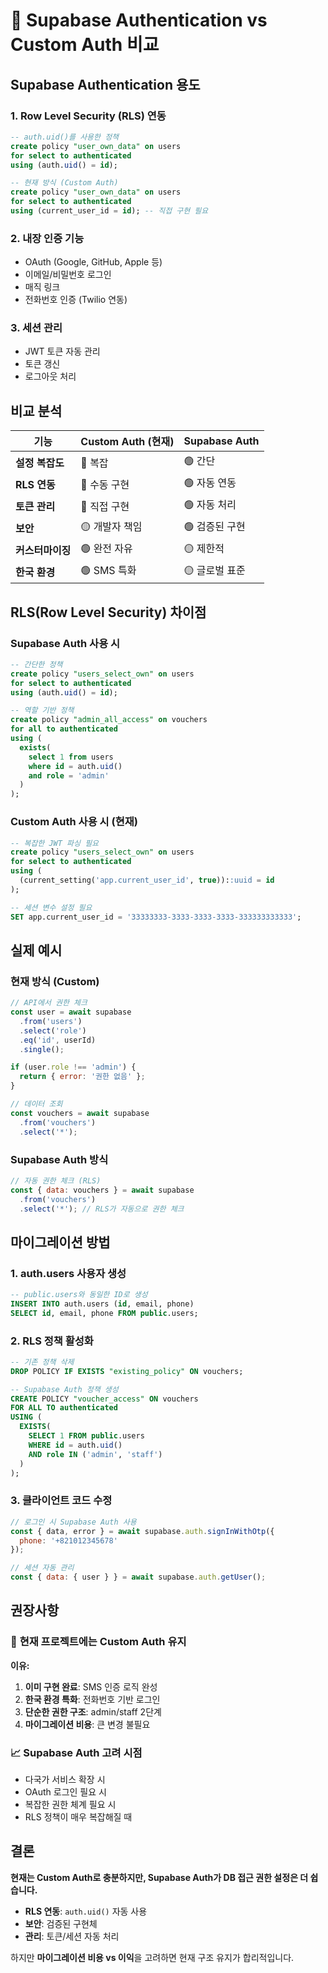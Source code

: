 # 🔐 Supabase Authentication vs Custom Auth 비교

## Supabase Authentication 용도

### 1. **Row Level Security (RLS) 연동**
```sql
-- auth.uid()를 사용한 정책
create policy "user_own_data" on users 
for select to authenticated 
using (auth.uid() = id);

-- 현재 방식 (Custom Auth)  
create policy "user_own_data" on users
for select to authenticated
using (current_user_id = id); -- 직접 구현 필요
```

### 2. **내장 인증 기능**
- OAuth (Google, GitHub, Apple 등)
- 이메일/비밀번호 로그인
- 매직 링크
- 전화번호 인증 (Twilio 연동)

### 3. **세션 관리**
- JWT 토큰 자동 관리
- 토큰 갱신
- 로그아웃 처리

## 비교 분석

| 기능 | Custom Auth (현재) | Supabase Auth |
|------|-------------------|---------------|
| **설정 복잡도** | 🔴 복잡 | 🟢 간단 |
| **RLS 연동** | 🔴 수동 구현 | 🟢 자동 연동 |
| **토큰 관리** | 🔴 직접 구현 | 🟢 자동 처리 |
| **보안** | 🟡 개발자 책임 | 🟢 검증된 구현 |
| **커스터마이징** | 🟢 완전 자유 | 🟡 제한적 |
| **한국 환경** | 🟢 SMS 특화 | 🟡 글로벌 표준 |

## RLS(Row Level Security) 차이점

### Supabase Auth 사용 시
```sql
-- 간단한 정책
create policy "users_select_own" on users
for select to authenticated
using (auth.uid() = id);

-- 역할 기반 정책
create policy "admin_all_access" on vouchers
for all to authenticated
using (
  exists(
    select 1 from users 
    where id = auth.uid() 
    and role = 'admin'
  )
);
```

### Custom Auth 사용 시 (현재)
```sql
-- 복잡한 JWT 파싱 필요
create policy "users_select_own" on users
for select to authenticated
using (
  (current_setting('app.current_user_id', true))::uuid = id
);

-- 세션 변수 설정 필요
SET app.current_user_id = '33333333-3333-3333-3333-333333333333';
```

## 실제 예시

### 현재 방식 (Custom)
```javascript
// API에서 권한 체크
const user = await supabase
  .from('users')
  .select('role')
  .eq('id', userId)
  .single();

if (user.role !== 'admin') {
  return { error: '권한 없음' };
}

// 데이터 조회
const vouchers = await supabase
  .from('vouchers')
  .select('*');
```

### Supabase Auth 방식
```javascript
// 자동 권한 체크 (RLS)
const { data: vouchers } = await supabase
  .from('vouchers')
  .select('*'); // RLS가 자동으로 권한 체크
```

## 마이그레이션 방법

### 1. auth.users 사용자 생성
```sql
-- public.users와 동일한 ID로 생성
INSERT INTO auth.users (id, email, phone)
SELECT id, email, phone FROM public.users;
```

### 2. RLS 정책 활성화
```sql
-- 기존 정책 삭제
DROP POLICY IF EXISTS "existing_policy" ON vouchers;

-- Supabase Auth 정책 생성
CREATE POLICY "voucher_access" ON vouchers
FOR ALL TO authenticated
USING (
  EXISTS(
    SELECT 1 FROM public.users
    WHERE id = auth.uid()
    AND role IN ('admin', 'staff')
  )
);
```

### 3. 클라이언트 코드 수정
```javascript
// 로그인 시 Supabase Auth 사용
const { data, error } = await supabase.auth.signInWithOtp({
  phone: '+821012345678'
});

// 세션 자동 관리
const { data: { user } } = await supabase.auth.getUser();
```

## 권장사항

### 🎯 **현재 프로젝트에는 Custom Auth 유지**
**이유:**
1. **이미 구현 완료**: SMS 인증 로직 완성
2. **한국 환경 특화**: 전화번호 기반 로그인
3. **단순한 권한 구조**: admin/staff 2단계
4. **마이그레이션 비용**: 큰 변경 불필요

### 📈 **Supabase Auth 고려 시점**
- 다국가 서비스 확장 시
- OAuth 로그인 필요 시  
- 복잡한 권한 체계 필요 시
- RLS 정책이 매우 복잡해질 때

## 결론

**현재는 Custom Auth로 충분하지만, Supabase Auth가 DB 접근 권한 설정은 더 쉽습니다.**

- **RLS 연동**: `auth.uid()` 자동 사용
- **보안**: 검증된 구현체
- **관리**: 토큰/세션 자동 처리

하지만 **마이그레이션 비용 vs 이익**을 고려하면 현재 구조 유지가 합리적입니다.